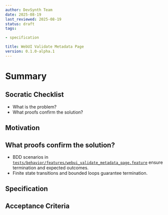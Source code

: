 ```yaml
---
author: DevSynth Team
date: 2025-08-19
last_reviewed: 2025-08-19
status: draft
tags:

- specification

title: WebUI Validate Metadata Page
version: 0.1.0-alpha.1
---
```


<!--
Required metadata fields:
- author: document author
- date: creation date
- last_reviewed: last review date
- status: draft | review | published
- tags: search keywords
- title: short descriptive name
- version: specification version
-->

# Summary

## Socratic Checklist
- What is the problem?
- What proofs confirm the solution?

## Motivation

## What proofs confirm the solution?
- BDD scenarios in [`tests/behavior/features/webui_validate_metadata_page.feature`](../../tests/behavior/features/webui_validate_metadata_page.feature) ensure termination and expected outcomes.
- Finite state transitions and bounded loops guarantee termination.


## Specification

## Acceptance Criteria
